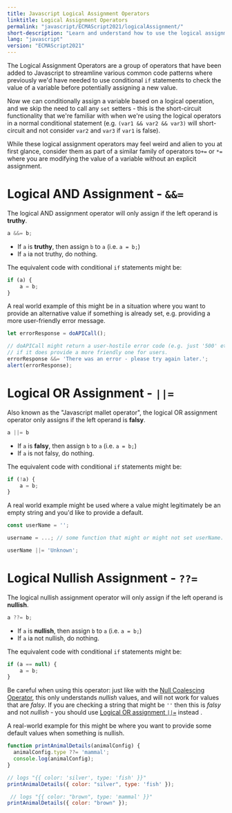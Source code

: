 ```yaml
---
title: Javascript Logical Assignment Operators
linktitle: Logical Assignment Operators
permalink: "javascript/ECMAScript2021/logicalAssignment/"
short-description: "Learn and understand how to use the logical assignment operators (??=, ||= and &&=) in javascript."
lang: "javascript"
version: "ECMAScript2021"
---
```


The Logical Assignment Operators are a group of operators that have been added
to Javascript to streamline various common code patterns where previously we'd
have needed to use conditional `if` statements to check the value of a variable
before potentially assigning a new value.

Now we can conditionally assign a variable based on a logical operation, and we
skip the need to call any `set` setters - this is the short-circuit
functionality that we're familiar with when we're using the logical operators
in a normal conditional statement (e.g. `(var1 && var2 && var3)` will
short-circuit and not consider `var2` and `var3` if `var1` is false).

While these logical assignment operators may feel weird and alien to you at
first glance, consider them as part of a similar family of operators
to`+=` or `*=` where you are modifying the value of a variable without an
explicit assignment.

# Logical AND Assignment - `&&=`

The logical AND assignment operator will only assign if the left operand is
**truthy**.

```javascript
a &&= b;
```
* If `a` is **truthy**, then assign `b` to `a` (i.e. `a = b;`)
* If `a` ia not truthy, do nothing.

The equivalent code with conditional `if` statements might be:

```javascript
if (a) {
    a = b;
}
```

A real world example of this might be in a situation where you want to provide
an alternative value if something is already set, e.g. providing a more
user-friendly error message.

```javascript
let errorResponse = doAPICall(); 

// doAPICall might return a user-hostile error code (e.g. just '500' etc), so
// if it does provide a more friendly one for users.
errorResponse &&= 'There was an error - please try again later.';
alert(errorResponse);
```

# Logical OR Assignment - `||=`

Also known as the "Javascript mallet operator", the logical OR assignment
operator only assigns if the left operand is **falsy**.

```javascript
a ||= b
```

* If `a` is **falsy**, then assign `b` to `a` (i.e. `a = b;`)
* If `a` is not falsy, do nothing.

The equivalent code with conditional `if` statements might be:

```javascript
if (!a) {
    a = b;
}
```

A real world example might be used where a value might legitimately be an empty
string and you'd like to provide a default.

```javascript
const userName = '';

username = ...; // some function that might or might not set userName.

userName ||= 'Unknown';

```

# Logical Nullish Assignment - `??=`

The logical nullish assignment operator will only assign if the left operand is
**nullish**.

```javascript
a ??= b;
```
* If `a` is **nullish**, then assign `b` to `a` (i.e. `a = b;`)
* If `a` ia not nullish, do nothing.

The equivalent code with conditional `if` statements might be:

```javascript
if (a == null) {
    a = b;
}
```

Be careful when using this operator: just like with the [Null Coalescing Operator](/javascript/ECMAScript2020/nullCoalescing/), this only understands *nullish* values,
and will not work for values that are *falsy*. If you are checking a string that
might be `''` then this is *falsy* and not *nullish* - you should use [Logical
OR assignment `||=`](#logical-or-assignment---) instead .

A real-world example for this might be where you want to provide some default
values when something is nullish.

```javascript
function printAnimalDetails(animalConfig) {
  animalConfig.type ??= 'mammal';
  console.log(animalConfig);
}

// logs "{{ color: 'silver', type: 'fish' }}"
printAnimalDetails({ color: "silver", type: 'fish' }); 

 // logs "{{ color: "brown", type: 'mammal' }}"
printAnimalDetails({ color: "brown" });
```
